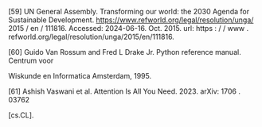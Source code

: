 [59] UN General Assembly. Transforming our world: the 2030 Agenda for Sustainable
Development. https://www.refworld.org/legal/resolution/unga/
2015 / en / 111816. Accessed: 2024-06-16. Oct. 2015. url: https : / / www .
refworld.org/legal/resolution/unga/2015/en/111816.

[60] Guido Van Rossum and Fred L Drake Jr. Python reference manual. Centrum voor

Wiskunde en Informatica Amsterdam, 1995.

[61] Ashish Vaswani et al. Attention Is All You Need. 2023. arXiv: 1706 . 03762

[cs.CL].